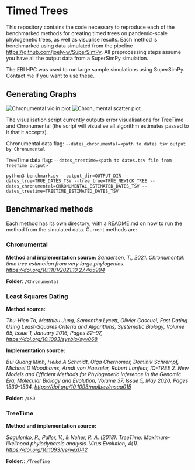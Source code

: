 # Timed Trees
This repository contains the code necessary to reproduce each of the benchmarked methods for creating timed trees on pandemic-scale phylogenetic trees, as well as visualise results.
Each method is benchmarked using data simulated from the pipeline https://github.com/joely-w/SuperSimPy. All preprocessing steps assume you have all the output data from a SuperSimPy simulation.


The EBI HPC was used to run large sample simulations using SuperSimPy.
Contact me if you want to use these.

## Generating Graphs
  <img src="https://github.com/user-attachments/assets/14a1033d-5cf1-4596-8f5b-b5ab2433a66c" alt="Chronumental violin plot" />
  <img src="https://github.com/user-attachments/assets/9911019f-d7ec-4e8a-bea0-31d23c0da2b2" alt="Chronumental scatter plot"/> 

The visualisation script currently outputs error visualisations for TreeTime and Chronumental (the script will visualise all algorithm estimates passed to it that it accepts).

Chronumental data flag: `--dates_chronumental=<path to dates tsv output by Chronumental`

TreeTime data flag: `--dates_treetime=<path to dates.tsv file from TreeTime output>`

```shell
python3 benchmark.py --output_dir=OUTPUT_DIR --dates_true=TRUE_DATES_TSV --tree_true=TRUE_NEWICK_TREE --dates_chronumental=CHRONUMENTAL_ESTIMATED_DATES_TSV --dates_treetime=TREETIME_ESTIMATED_DATES_TSV
```
## Benchmarked methods
Each method has its own directory, with a README.md on how to run the method from the simulated data. 
Current methods are: 
### Chronumental 
**Method and implementation source:** 
*Sanderson, T., 2021. Chronumental: time tree estimation from very large phylogenies. https://doi.org/10.1101/2021.10.27.465994*

**Folder**: `/Chronumental`

### Least Squares Dating 
**Method source:** 

*Thu-Hien To, Matthieu Jung, Samantha Lycett, Olivier Gascuel, Fast Dating Using Least-Squares Criteria and Algorithms, Systematic Biology, Volume 65, Issue 1, January 2016, Pages 82–97, https://doi.org/10.1093/sysbio/syv068*

**Implementation source:** 

*Bui Quang Minh, Heiko A Schmidt, Olga Chernomor, Dominik Schrempf, Michael D Woodhams, Arndt von Haeseler, Robert Lanfear, IQ-TREE 2: New Models and Efficient Methods for Phylogenetic Inference in the Genomic Era, Molecular Biology and Evolution, Volume 37, Issue 5, May 2020, Pages 1530–1534, https://doi.org/10.1093/molbev/msaa015*

**Folder**: `/LSD`
### TreeTime
**Method and implementation source:** 

*Sagulenko, P., Puller, V., & Neher, R. A. (2018). TreeTime: Maximum-likelihood phylodynamic analysis. Virus Evolution, 4(1). https://doi.org/10.1093/ve/vex042*

**Folder:**: `/TreeTime`
